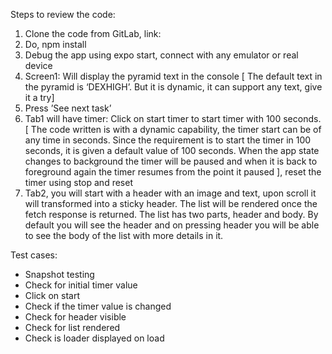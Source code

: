 Steps to review the code:

1. Clone the code from GitLab, link:
2. Do, npm install
3. Debug the app using expo start, connect with any emulator or real device
4. Screen1: Will display the pyramid text in the console [ The default text in the pyramid is ‘DEXHIGH’. But it is dynamic, it can support any text, give it a try]
5. Press ’See next task’
6. Tab1 will have timer: Click on start timer to start timer with 100 seconds. [ The code written is with a dynamic capability, the timer start can be of any time in seconds. Since the requirement is to start the timer in 100 seconds, it is given a default value of 100 seconds. When the app state changes to background the timer will be paused and when it is back to foreground again the timer resumes from the point it paused ], reset the timer using stop and reset
7. Tab2, you will start with a header with an image and text, upon scroll it will transformed into a sticky header. The list will be rendered once the fetch response is returned. The list has two parts, header and body. By default you will see the header and on pressing header you will be able to see the body of the list with more details in it.

Test cases:

- Snapshot testing
- Check for initial timer value
- Click on start
- Check if the timer value is changed
- Check for header visible
- Check for list rendered
- Check is loader displayed on load